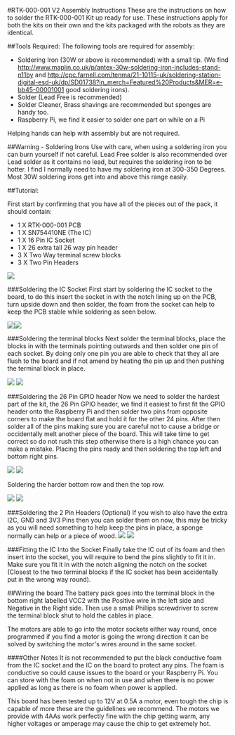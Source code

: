 #RTK-000-001 V2 Assembly Instructions
These are the instructions on how to solder the RTK-000-001 Kit up ready for use. These instructions apply for both the kits on their own and the kits packaged with the robots as they are identical.

##Tools Required:
The following tools are required for assembly:
* Soldering Iron (30W or above is recommended) with a small tip. (We find http://www.maplin.co.uk/p/antex-30w-soldering-iron-includes-stand-n11by and http://cpc.farnell.com/tenma/21-10115-uk/soldering-station-digital-esd-uk/dp/SD01738?in_merch=Featured%20Products&MER=e-bb45-00001001 good soldering irons).
* Solder (Lead Free is recommended)
* Solder Cleaner, Brass shavings are recommended but sponges are handy too.
* Raspberry Pi, we find it easier to solder one part on while on a Pi

Helping hands can help with assembly but are not required.

##Warning - Soldering Irons
Use with care, when using a soldering iron you can burn yourself if not careful.
Lead Free solder is also recommended over Lead solder as it contains no lead, but requires the soldering iron to be hotter. I find I normally need to have my soldering iron at 300-350 Degrees. Most 30W soldering irons get into and above this range easily.

##Tutorial:

First start by confirming that you have all of the pieces out of the pack, it should contain:
* 1 X RTK-000-001 PCB
* 1 X SN754410NE (The IC)
* 1 X 16 Pin IC Socket
* 1 X 26 extra tall 26 way pin header
* 3 X Two Way terminal screw blocks
* 3 X Two Pin Headers

<a href="" target="_blank"><img src="rtkAssembly/1.JPG"/></a>

###Soldering the IC Socket
First start by soldering the IC socket to the board, to do this insert the socket in with the notch lining up on the PCB, turn upside down and then solder, the foam from the socket can help to keep the PCB stable while soldering as seen below.

<a href="" target="_blank"><img src="rtkAssembly/2.JPG"/></a><a href="" target="_blank"><img src="rtkAssembly/2-5.JPG"/></a>

###Soldering the terminal blocks
Next solder the terminal blocks, place the blocks in with the terminals pointing outwards and then solder one pin of each socket. By doing only one pin you are able to check that they all are flush to the board and if not amend by heating the pin up and then pushing the terminal block in place.

<a href="" target="_blank"><img src="rtkAssembly/3.JPG"/></a> <a href="" target="_blank"><img src="rtkAssembly/3-1.JPG"/></a> 


###Soldering the 26 Pin GPIO header
Now we need to solder the hardest part of the kit, the 26 Pin GPIO header, we find it easiest to first fit the GPIO header onto the Raspberry Pi and then solder two pins from opposite corners to make the board flat and hold it for the other 24 pins. After then solder all of the pins making sure you are careful not to cause a bridge or occidentally melt another piece of the board. This will take time to get correct so do not rush this step otherwise there is a high chance you can make a mistake.
Placing the pins ready and then soldering the top left and bottom right pins.

<a href="" target="_blank"><img src="rtkAssembly/4.JPG"/></a> <a href="" target="_blank"><img src="rtkAssembly/4-2.JPG"/></a> 

Soldering the harder bottom row and then the top row.

<a href="" target="_blank"><img src="rtkAssembly/4-3.JPG"/></a> <a href="" target="_blank"><img src="rtkAssembly/4-4.JPG"/></a> 



###Soldering the 2 Pin Headers (Optional)
If you wish to also have the extra I2C, GND and 3V3 Pins then you can solder them on now, this may be tricky as you will need something to help keep the pins in place, a sponge normally can help or a piece of wood.
<a href="" target="_blank"><img src="rtkAssembly/5.JPG"/></a> <a href="" target="_blank"><img src="rtkAssembly/5-1.JPG"/></a> 

###Fitting the IC Into the Socket
Finally take the IC out of its foam and then insert into the socket, you will require to bend the pins slightly to fit it in. Make sure you fit it in with the notch aligning the notch on the socket (Closest to the two terminal blocks if the IC socket has been accidentally put in the wrong way round).

##Wiring the board
The battery pack goes into the terminal block in the bottom right labelled VCC2 with the Positive wire in the left side and Negative in the Right side. Then use a small Phillips screwdriver to screw the terminal block shut to hold the cables in place.

The motors are able to go into the motor sockets either way round, once programmed if you find a motor is going the wrong direction it can be solved by switching the motor's wires around in the same socket.

####Other Notes
It is not recommended to put the black conductive foam from the IC socket and the IC on the board to protect any pins. The foam is conductive so could cause issues to the board or your Raspberry Pi. You can store with the foam on when not in use and when there is no power applied as long as there is no foam when power is applied.

This board has been tested up to 12V at 0.5A a motor, even tough the chip is capable of more these are the guidelines we recommend. The motors we provide with 4AAs work perfectly fine with the chip getting warm, any higher voltages or amperage may cause the chip to get extremely hot.





